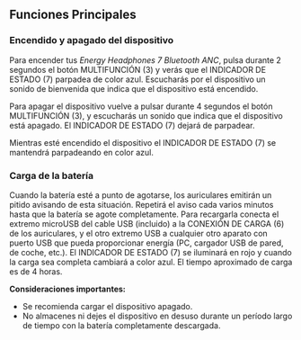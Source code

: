 ## Funciones Principales

### Encendido y apagado del dispositivo

Para encender tus *Energy Headphones 7 Bluetooth ANC*, pulsa durante 2 segundos el botón MULTIFUNCIÓN (3) y verás que el INDICADOR DE ESTADO (7) parpadea de color azul. Escucharás por el dispositivo un sonido de bienvenida que indica que el dispositivo está encendido.

Para apagar el dispositivo vuelve a pulsar durante 4 segundos el botón MULTIFUNCIÓN (3),  y escucharás un sonido que indica que el dispositivo está apagado. El INDICADOR DE ESTADO (7) dejará de parpadear.

Mientras esté encendido el dispositivo el INDICADOR DE ESTADO (7) se mantendrá parpadeando en color azul.

### Carga de la batería

Cuando la batería esté a punto de agotarse, los auriculares emitirán un pitido avisando de esta situación. Repetirá el aviso cada varios minutos hasta que la batería se agote completamente. Para recargarla conecta el extremo microUSB del cable USB (incluido) a la CONEXIÓN DE CARGA (6) de los auriculares, y el otro extremo USB a cualquier otro aparato con puerto USB que pueda proporcionar energía (PC, cargador USB de pared, de coche, etc.). El INDICADOR DE ESTADO (7) se iluminará en rojo y cuando la carga sea completa cambiará a color azul. El tiempo aproximado de carga es de 4 horas.


**Consideraciones importantes:** 

- Se recomienda cargar el dispositivo apagado. 
- No almacenes ni dejes el dispositivo en desuso durante un período largo de tiempo con la batería completamente descargada.

